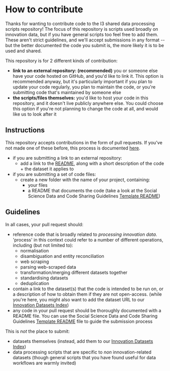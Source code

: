 # How to contribute

Thanks for wanting to contribute code to the I3 shared data processing scripts repository! The focus of this repository is scripts used broadly on innovation data, but if you have general scripts too feel free to add them. These aren't strict guidelines, and we'll accept submissions in any format -- but the better documented the code you submit is, the more likely it is to be used and shared.

This repository is for 2 different kinds of contribution:

* **link to an external repository: (recommended)** you or someone else have your code hosted on GitHub, and you'd like to link it. This option is recommended anyway, but it's particularly important if you plan to update your code regularly, you plan to maintain the code, or you're submitting code that's maintained by someone else
* **the scripts/files themselves:** you'd like to host your code in this repository, and it doesn't live publicly anywhere else. You could choose this option if you're not planning to change the code at all, and would like us to look after it

## Instructions

This repository accepts contributions in the form of pull requests. If you've not made one of these before, this process is documented [here](https://docs.github.com/en/github/collaborating-with-issues-and-pull-requests/creating-a-pull-request).

* if you are submitting a link to an external repository:
	* add a link to the [README](./README), along with a short description of the code + the dataset it applies to
* if you are submitting a set of code files:
	* create a new folder with the name of your project, containing:
		* your files
		* a README that documents the code (take a look at the Social Science Data and Code Sharing Guidelines [Template README](https://github.com/social-science-data-editors/template_README/blob/releases/README.md))

## Guidelines

In all cases, your pull request should:
* reference code that is broadly related to *processing innovation data*. 'process' in this context could refer to a number of different operations, including (but not limited to):
	* normalisation
	* disambiguation and entity reconciliation
	* web scraping
	* parsing web-scraped data
	* transformation/merging different datasets together
	* standardising datasets
	* deduplication
* contain a link to the dataset(s) that the code is intended to be run on, or a description of how to obtain them if they are not open-access. (while you're here, you might also want to add the dataset URL to our [Innovation Datasets Index](https://docs.google.com/spreadsheets/d/1bdyhGrj0oNz-_qW3Rv2GNGqhZZ73rgj-DYWePLA_1Ms/edit#gid=1389884911))
* any code in your pull request should be thoroughly documented with a README file. You can use the Social Science Data and Code Sharing Guidelines [Template README](https://github.com/social-science-data-editors/template_README/blob/releases/README.md) file to guide the submission process

This is *not* the place to submit:
* datasets themselves (instead, add them to our [Innovation Datasets Index](https://docs.google.com/spreadsheets/d/1bdyhGrj0oNz-_qW3Rv2GNGqhZZ73rgj-DYWePLA_1Ms/edit#gid=1389884911))
* data processing scripts that are specific to *non* innovation-related datasets (though general scripts that you have found useful for data workflows are warmly invited)
